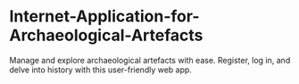 # Internet-Application-for-Archaeological-Artefacts
Manage and explore archaeological artefacts with ease. Register, log in, and delve into history with this user-friendly web app.
